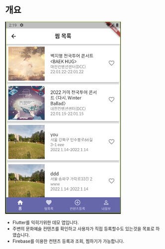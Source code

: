 # 개요
<img src="1.png">

- Flutter를 익히기위한 데모 앱입니다.
- 주변의 문화예술 컨텐츠를 확인하고 사용자가 직접 등록할수도 있는것을 목표로 하였습니다.
- Firebase를 이용한 컨텐츠 등록과 조회, 찜하기가 가능합니다.
